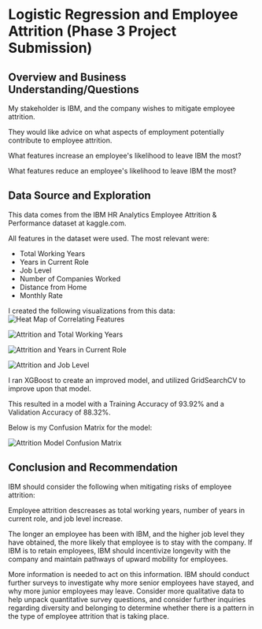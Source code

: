 # Logistic Regression and Employee Attrition (Phase 3 Project Submission)

## Overview and Business Understanding/Questions

My stakeholder is IBM, and the company wishes to mitigate employee attrition.  

They would like advice on what aspects of employment potentially contribute to employee attrition.

What features increase an employee's likelihood to leave IBM the most?

What features reduce an employee's likelihood to leave IBM the most?

## Data Source and Exploration

This data comes from the IBM HR Analytics Employee Attrition & Performance dataset at kaggle.com.

All features in the dataset were used. The most relevant were:
* Total Working Years
* Years in Current Role
* Job Level
* Number of Companies Worked
* Distance from Home
* Monthly Rate


I created the following visualizations from this data:
![Heat Map of Correlating Features](https://user-images.githubusercontent.com/98120389/217927030-e00c3912-a63b-4d16-86ad-143e2eeaf84e.png)

![Attrition and Total Working Years](https://user-images.githubusercontent.com/98120389/217927152-0c8d4c86-6d17-4383-b13c-2c320ef25cfc.png)

![Attrition and Years in Current Role](https://user-images.githubusercontent.com/98120389/217927172-d1aeb9a1-2554-412e-8a1a-af0ec64ed300.png)

![Attrition and Job Level](https://user-images.githubusercontent.com/98120389/217927186-b399322c-692b-48ac-903d-dd77832d64fb.png)


I ran XGBoost to create an improved model, and utilized GridSearchCV to improve upon that model. 

This resulted in a model with a Training Accuracy of 93.92% and a Validation Accuracy of 88.32%.

Below is my Confusion Matrix for the model:

![Attrition Model Confusion Matrix](https://user-images.githubusercontent.com/98120389/217927922-a4e54c7a-3785-4f93-b47f-cca8da4832cb.png)


## Conclusion and Recommendation

IBM should consider the following when mitigating risks of employee attrition:

Employee attrition descreases as total working years, number of years in current role, and job level increase. 

The longer an employee has been with IBM, and the higher job level they have obtained, the more likely that employee is to stay with the company. If IBM is to retain employees, IBM should incentivize longevity with the company and maintain pathways of upward mobility for employees.  

More information is needed to act on this information. IBM should conduct further surveys to investigate why more senior employees have stayed, and why more junior employees may leave. Consider more qualitative data to help unpack quantitative survey questions, and consider further inquiries regarding diversity and belonging to determine whether there is a pattern in the type of employee attrition that is taking place. 
